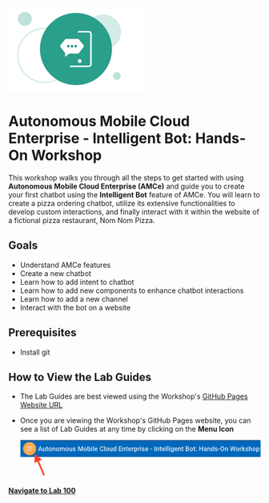 ![](images/logo.png)  
# Autonomous Mobile Cloud Enterprise - Intelligent Bot: Hands-On Workshop
This workshop walks you through all the steps to get started with using **Autonomous Mobile Cloud Enterprise (AMCe)** and guide you to create your first chatbot using the **Intelligent Bot** feature of AMCe. You will learn to create a pizza ordering chatbot, utilize its extensive functionalities to develop custom interactions, and finally interact with it within the website of a fictional pizza restaurant, Nom Nom Pizza.

## Goals
- Understand AMCe features
- Create a new chatbot
- Learn how to add intent to chatbot
- Learn how to add new components to enhance chatbot interactions
- Learn how to add a new channel
- Interact with the bot on a website

## Prerequisites
- Install git

## How to View the Lab Guides

- The Lab Guides are best viewed using the Workshop's [GitHub Pages Website URL](https://tomhuang12.github.io/Oracle-Intelligent-Bot-Workshop/?page=README.md) 


- Once you are viewing the Workshop's GitHub Pages website, you can see a list of Lab Guides at any time by clicking on the **Menu Icon**

    ![](images/WorkshopMenu.png)  

**[Navigate to Lab 100](Lab100.md)**